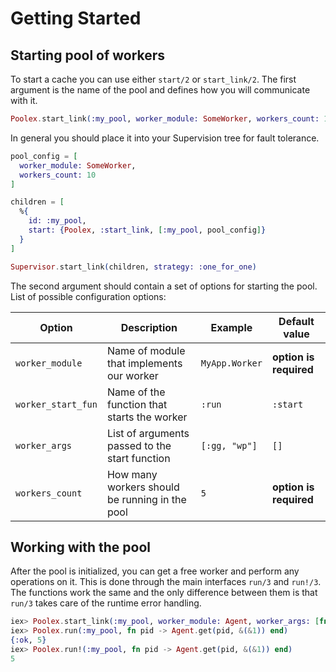 # Getting Started

## Starting pool of workers

To start a cache you can use either `start/2` or `start_link/2`. The first argument is the name of the pool and defines how you will communicate with it.

```elixir
Poolex.start_link(:my_pool, worker_module: SomeWorker, workers_count: 10)
```

In general you should place it into your Supervision tree for fault tolerance.

```elixir
pool_config = [
  worker_module: SomeWorker,
  workers_count: 10
]

children = [
  %{
    id: :my_pool,
    start: {Poolex, :start_link, [:my_pool, pool_config]}
  }
]

Supervisor.start_link(children, strategy: :one_for_one)
```

The second argument should contain a set of options for starting the pool. List of possible configuration options:

| Option             | Description                                    | Example        | Default value          |
|--------------------|------------------------------------------------|----------------|------------------------|
| `worker_module`    | Name of module that implements our worker      | `MyApp.Worker` | **option is required** |
| `worker_start_fun` | Name of the function that starts the worker    | `:run`         | `:start`               |
| `worker_args`      | List of arguments passed to the start function | `[:gg, "wp"]`  | `[]`                   |
| `workers_count`    | How many workers should be running in the pool | `5`            | **option is required** |

## Working with the pool

After the pool is initialized, you can get a free worker and perform any operations on it. This is done through the main interfaces `run/3` and `run!/3`. The functions work the same and the only difference between them is that `run/3` takes care of the runtime error handling.

```elixir
iex> Poolex.start_link(:my_pool, worker_module: Agent, worker_args: [fn -> 5 end], workers_count: 1)
iex> Poolex.run(:my_pool, fn pid -> Agent.get(pid, &(&1)) end)
{:ok, 5}
iex> Poolex.run!(:my_pool, fn pid -> Agent.get(pid, &(&1)) end)
5
```
